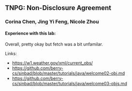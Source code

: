 ## TNPG: Non-Disclosure Agreement
### Corina Chen, Jing Yi Feng, Nicole Zhou

#### Experience with this lab:
Overall, pretty okay but fetch was a bit unfamilar.

Links:
* https://w1.weather.gov/xml/current_obs/
* https://github.com/berry-cs/sinbad/blob/master/tutorials/java/welcome02-obj.md
* https://github.com/berry-cs/sinbad/blob/master/tutorials/java/welcome03-objs.md
